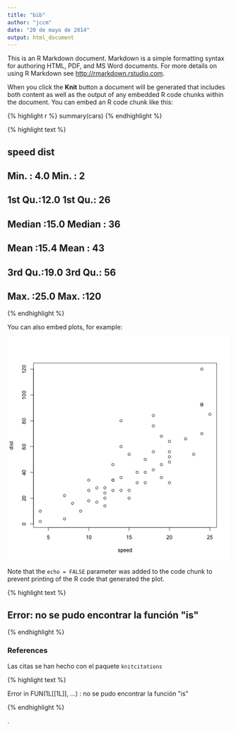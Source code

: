 ```yaml
---
title: "bib"
author: "jccm"
date: "20 de mayo de 2014"
output: html_document
---
```


This is an R Markdown document. Markdown is a simple formatting syntax for authoring HTML, PDF, and MS Word documents. For more details on using R Markdown see http://rmarkdown.rstudio.com.

When you click the **Knit** button a document will be generated that includes both content as well as the output of any embedded R code chunks within the document. You can embed an R code chunk like this:


{% highlight r %}
summary(cars)
{% endhighlight %}



{% highlight text %}
##      speed           dist    
##  Min.   : 4.0   Min.   :  2  
##  1st Qu.:12.0   1st Qu.: 26  
##  Median :15.0   Median : 36  
##  Mean   :15.4   Mean   : 43  
##  3rd Qu.:19.0   3rd Qu.: 56  
##  Max.   :25.0   Max.   :120
{% endhighlight %}


You can also embed plots, for example:

![center](/figs/bib/unnamed-chunk-2.png) 


Note that the `echo = FALSE` parameter was added to the code chunk to prevent printing of the R code that generated the plot.








{% highlight text %}
## Error: no se pudo encontrar la función "is"
{% endhighlight %}







### References

Las citas se han hecho con el paquete `knitcitations` 

{% highlight text %}

Error in FUN(1L[[1L]], ...) : no se pudo encontrar la función "is"

{% endhighlight %}

.




